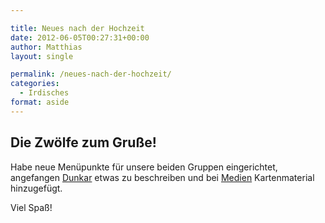 ```yaml
---

title: Neues nach der Hochzeit
date: 2012-06-05T00:27:31+00:00
author: Matthias
layout: single

permalink: /neues-nach-der-hochzeit/
categories:
  - Irdisches
format: aside
---
```

## Die Zwölfe zum Gruße!

Habe neue Menüpunkte für unsere beiden Gruppen eingerichtet, angefangen [Dunkar](http://www.phexkinder.de/gruppen/die-grose-gruppe-aka-mittelreichgruppe/dunkar/ "Dunkar") etwas zu beschreiben und bei [Medien](http://www.phexkinder.de/medien/ "Medien") Kartenmaterial hinzugefügt.

Viel Spaß!
